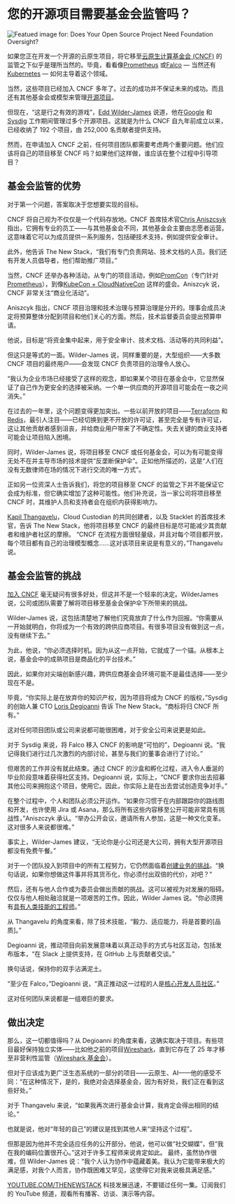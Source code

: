 # 您的开源项目需要基金会监管吗？

![Featued image for: Does Your Open Source Project Need Foundation Oversight?](https://cdn.thenewstack.io/media/2024/09/38d69a92-does-your-open-source-project-need-foundation-oversight-2-1024x576.jpg)

如果您正在开发一个开源的云原生项目，将它移至[云原生计算基金会 (CNCF)](https://cncf.io/?utm_content=inline+mention) 的监管之下似乎是理所当然的。毕竟，看看像[Prometheus](https://thenewstack.io/prometheus-at-10-whats-been-its-impact-on-observability/) 或[Falco](https://thenewstack.io/falco-is-a-cncf-graduate-now-what/) — 当然还有[Kubernetes](https://thenewstack.io/kubernetes/) — 如何主导着这个领域。

当然，这些项目已经加入 CNCF 多年了。过去的成功并不保证未来的成功。而且还有其他基金会或模型来管理[开源项目](https://thenewstack.io/20-years-in-open-source-resilience-failure-success/)。

但现在，“这是行之有效的游戏”，[Edd Wilder-James](https://www.linkedin.com/in/wilder-james/) 说道，他在[Google](https://cloud.google.com/?utm_content=inline+mention) 和[Sysdig](https://sysdig.com/?utm_content=inline+mention) 工作期间管理过多个开源项目。这就是为什么 CNCF 自九年前成立以来，已经收纳了 192 个项目，由 252,000 名贡献者提供支持。

然而，在申请加入 CNCF 之前，任何项目团队都需要考虑两个重要问题。他们应该将自己的项目移至 CNCF 吗？如果他们这样做，谁应该在整个过程中引导项目？

## 基金会监管的优势

对于第一个问题，答案取决于您想要实现的目标。

CNCF 将自己视为不仅仅是一个代码存放地。CNCF 首席技术官[Chris Aniszcsyk](https://www.linkedin.com/in/caniszczyk/) 指出，它拥有专业的员工——与其他基金会不同，其他基金会主要由志愿者运营。这意味着它可以为成员提供一系列服务，包括硬技术支持，例如提供安全审计。

此外，他告诉 The New Stack，“我们有专门负责网站、技术文档的人员。我们还有开发人员倡导者，他们帮助推广项目。”

当然，CNCF 还举办各种活动，从专门的项目活动，例如[PromCon](https://promcon.io/2024-berlin/)（专门针对[Prometheus](https://prometheus.io/)），到像[KubeCon + CloudNativeCon](https://events.linuxfoundation.org/kubecon-cloudnativecon-north-america) 这样的盛会。Aniszcyk 说，CNCF 非常关注“商业化活动”。

Aniszcyk 指出，CNCF 项目治理和技术治理与预算治理是分开的。理事会成员决定将预算整体分配到项目和他们关心的方面。然后，技术监督委员会提出预算申请。

他说，目标是“将资金集中起来，用于安全审计、技术文档、活动等的共同利益”。

但这只是等式的一面。Wilder-James 说，同样重要的是，大型组织——大多数 CNCF 项目的最终用户——会发现 CNCF 负责项目的治理令人放心。

“我认为企业市场已经接受了这样的观念，即如果某个项目在基金会中，它显然保证了自己作为更安全的选择被采纳。一个单一供应商的开源项目可能会在一夜之间消失。”

在过去的一年里，这个问题变得更加突出。一些以前开放的项目——[Terraform](https://thenewstack.io/hashicorp-abandons-open-source-for-business-source-license/) 和[Redis](https://thenewstack.io/linux-foundation-forks-the-open-source-redis-as-valkey/)，最引人注目——已经切换到更不开放的许可证，甚至完全是专有许可证，这让其他贡献者感到沮丧，并给商业用户带来了不确定性。失去关键的商业支持者可能会让项目陷入困境。

同时，Wilder-James 说，将项目移至 CNCF 或任何基金会，可以为有可能变得无处不在并主导市场的技术提供“反垄断保护伞”。正如他所描述的，这是“人们在没有无数律师在场的情况下进行交流的唯一方式”。

正如另一位资深人士告诉我们，将您的项目移至 CNCF 的监管之下并不能保证它会成为标准，但它确实增加了这种可能性。他们补充说，当一家公司将项目移至 CNCF 时，其维护人员和支持者会在组织内获得影响力。

[Kapil Thangavelu](https://www.linkedin.com/in/kapilvt/)，Cloud Custodian 的共同创建者，以及 Stacklet 的首席技术官，告诉 The New Stack，他将项目移至 CNCF 的最终目标是尽可能减少其贡献者和维护者社区的摩擦。
“CNCF 在流程方面很轻量级，并且对每个项目都开放，每个项目都有自己的治理模型概念……这对该项目来说是有意义的，”Thangavelu 说。

## 基金会监管的挑战
[加入 CNCF](https://thenewstack.io/istio-applies-to-join-cncf-why-now/) 毫无疑问有很多好处，但这并不是一个轻率的决定。WilderJames 说，公司或团队需要了解将项目移至基金会保护伞下所带来的挑战。

Wilder-James 说，这包括清楚地了解他们究竟放弃了什么作为回报。“你需要从一开始就明白，你将成为一个有效的跨供应商项目。有很多项目没有做到这一点，没有继续下去。”

为此，他说，“你必须选择时机。因为从这一点开始，它就成了一个锚。从根本上说，基金会中的成熟项目是商品化的平台技术。”

因此，如果你对尖端创新感兴趣，跨供应商基金会环境可能不是最佳选择——至少现在不是。

毕竟，“你实际上是在放弃你的知识产权，因为项目将成为 CNCF 的版权，”Sysdig 的创始人兼 CTO [Loris Degioanni](https://www.linkedin.com/in/degio/) 告诉 The New Stack。“商标将归 CNCF 所有。”

这对任何项目团队或公司来说都可能很困难，对于安全公司来说更是如此。

对于 Sysdig 来说，将 Falco 移入 CNCF 的影响是“可怕的”，Degioanni 说。“我记得我们进行过几次激烈的内部讨论，甚至与我们的董事会进行了讨论。”

但艰苦的工作并没有就此结束。通过 CNCF 的沙盒和孵化过程，进入令人垂涎的毕业阶段意味着获得社区支持。Degioanni 说，实际上，“CNCF 要求你出去招募其他公司来拥抱这个项目，使用它。因此，你实际上是在出去尝试创造竞争对手。”

在整个过程中，个人和团队必须公开运作。“如果你习惯于在内部跟踪你的路线图和开发，也许使用 Jira 或 Asana，那么将所有这些内容移至公开可能非常具有挑战性，”Aniszczyk 承认。“举办公开会议，邀请所有人参加，这是一种文化变革。这对很多人来说都很难。”

事实上，Wilder-James 建议，“无论你是小公司还是大公司，拥有大型开源项目都没有免费午餐。”

对于一个团队投入到项目中的所有工程努力，它仍然面临着[创建业务的挑战](https://thenewstack.io/whats-next-for-companies-built-on-open-source/)。“换句话说，如果你想做这件事并将其货币化，你必须付出双倍的代价，对吧？”

然后，还有与他人合作或为委员会做出贡献的挑战。这可以被视为对发展的阻碍。仅仅与他人相处融洽就是一项艰苦的工作。因此，Wilder James 说。“你必须拥有[具有人类技能的工程师](https://thenewstack.io/why-empathy-in-open-source-matters-more-than-you-think/)。”

从 Thangavelu 的角度来看，除了技术技能，“毅力、适应能力，将是首要的[品质]。”

Degioanni 说，推动项目向前发展意味着以真正动手的方式与社区互动，包括发布版本，“在 Slack 上提供支持，在 GitHub 上与贡献者交谈。”

换句话说，保持你的双手沾满泥土。

“至少在 Falco，”Degioanni 说，“真正推动这一过程的人是[核心开发人员社区](https://thenewstack.io/open-source-needs-maintainers-but-how-can-they-get-paid/)。”

这对任何团队来说都是一组艰巨的要求。

## 做出决定
那么，这一切都值得吗？从 Degioanni 的角度来看，这确实取决于项目。有些项目最好保持独立实体——比如他之前的项目[Wireshark](https://thenewstack.io/wireshark-celebrates-25th-anniversary-with-a-new-foundation/)，直到它存在了 25 年才移至非营利性监管（[Wireshark 基金会](https://wiresharkfoundation.org/)）。

但对于应该成为更广泛生态系统的一部分的项目——云原生、AI——他的感受不同：“在这种情况下，是的，我绝对会选择基金会，因为有好处，我们正在看到这些好处。”

对于 Thangavelu 来说，“如果我再次进行基金会计算，我肯定会得出相同的结论。”

也就是说，他对“年轻的自己”的建议是找到其他人来“坚持这个过程”。

但那是因为他并不完全适应任务的公开部分。他说，他可以做“社交蝴蝶”，但“我在我的编码位置很开心。”这对于许多工程师来说肯定如此。
最终，虽然协作很难，但 Wilder-James 说：“我个人认为协作中蕴藏着美。我认为它能带来极大的满足感，对我个人而言，协作既困难又罕见，这使得它对我来说极具满足感。”

[YOUTUBE.COM/THENEWSTACK](https://youtube.com/thenewstack?sub_confirmation=1) 科技发展迅速，不要错过任何一集。订阅我们的 YouTube 频道，观看所有播客、访谈、演示等内容。